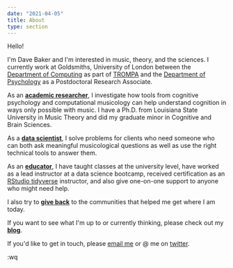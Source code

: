 ```yaml
---
date: "2021-04-05"
title: About
type: section
---
```


Hello! 

I'm Dave Baker and I'm interested in music, theory, and the sciences.
I currently work at Goldsmiths, University of London between the [Department of Computing](https://www.gold.ac.uk/computing/) as part of [TROMPA](https://trompamusic.eu/) and the [Department of Psychology](https://www.gold.ac.uk/psychology/) as a Postdoctoral Research Associate.

As an **[academic researcher](https://davidjohnbaker.rbind.io/academic/)**, I investigate how tools from cognitive psychology and computational musicology can help understand cognition in ways only possible with music. I have a Ph.D. from Louisiana State University in Music Theory and did my graduate minor in Cognitive and Brain Sciences.

As a **[data scientist](https://davidjohnbaker.rbind.io/industry/)**, I solve problems for clients who need someone who can both ask meaningful musicological questions as well as use the right technical tools to answer them. 

As an **[educator](https://davidjohnbaker.rbind.io/teaching/)**, I have taught classes at the university level, have worked as a lead instructor at a data science bootcamp, received certification as an [RStudio tidyverse](https://github.com/davidjohnbaker1/rstudio_certification_training) instructor, and also give one-on-one support to anyone who might need help.

I also try to **[give back](https://davidjohnbaker.rbind.io/service/)** to the communities that helped me get where I am today.

If you want to see what I'm up to or currently thinking, please check out my **[blog](https://davidjohnbaker.rbind.io/archives/)**.

If you'd like to get in touch, please [email me](mailto:davidjohnbaker1@gmail.com) or @ me on [twitter](www.twitter.com/davidjohnbaker).

:wq